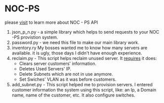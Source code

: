 
# NOC-PS

please [visit](https://www.noc-ps.com/downloads/PXE_API.html) to learn more about NOC - PS API

1. json_p_n.py - a simple library which helps to send requests to your  NOC -PS provistion system.
2. password.py - we need this file to make our main library work. 
3. inventory.ry My bosses wanted me to know how many servers are available.  it is ugly,  those days I didn't have enough experience.
4. reclaim.py - This script helps reclaim unused server. It [requires](https://github.com/efimlosev/corpcolo/tree/master/cabinetswitches) it does:
    * Clears  server  customers' information.
    * Deletes Used  Servers' IP.
    * Delete  Subnets which are not in use anymore.
    * Set Swiches' VLAN as it was before customers.
5. add_subnet.py - This script helped me to provision servers.  I entered customer information the system using this script, like: an Ip,  a Domain name, name of the  customer,  etc. It also configure switches.

 
